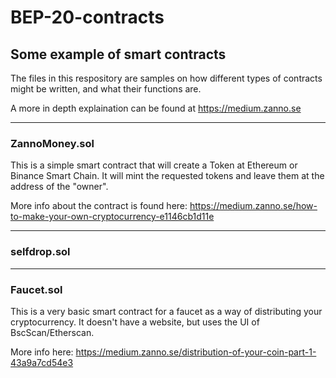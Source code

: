 # BEP-20-contracts
## Some example of smart contracts

The files in this respository are samples on how different types of contracts might be written, and what their functions are.

A more in depth explaination can be found at https://medium.zanno.se

---

### ZannoMoney.sol
This is a simple smart contract that will create a Token at Ethereum or Binance Smart Chain.
It will mint the requested tokens and leave them at the address of the "owner".

More info about the contract is found here: https://medium.zanno.se/how-to-make-your-own-cryptocurrency-e1146cb1d11e

---

### selfdrop.sol

---

### Faucet.sol

This is a very basic smart contract for a faucet as a way of distributing your cryptocurrency.
It doesn't have a website, but uses the UI of BscScan/Etherscan.

More info here: https://medium.zanno.se/distribution-of-your-coin-part-1-43a9a7cd54e3
